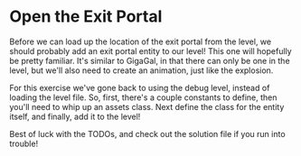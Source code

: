 # Open the Exit Portal

Before we can load up the location of the exit portal from the level, we should probably add an exit portal entity to our level! This one will hopefully be pretty familiar. It's similar to GigaGal, in that there can only be one in the level, but we'll also need to create an animation, just like the explosion.
  
For this exercise we've gone back to using the debug level, instead of loading the level file. So, first, there's a couple constants to define, then you'll need to whip up an assets class. Next define the class for the entity itself, and finally, add it to the level!

Best of luck with the TODOs, and check out the solution file if you run into trouble!
